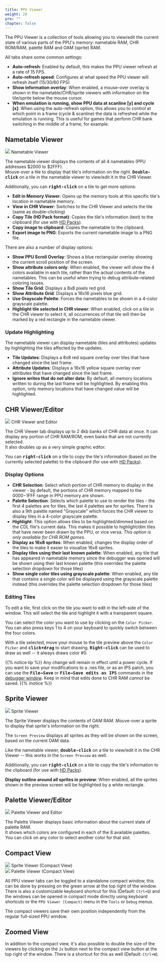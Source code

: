 ```yaml
---
title: PPU Viewer
weight: 20
pre: ""
chapter: false
---
```


The PPU Viewer is a collection of tools allowing you to view/edit the current state of various parts of the PPU's memory: nametable RAM, CHR ROM/RAM, palette RAM and OAM (sprite) RAM.

All tabs share some common settings:

* **Auto-refresh**: Enabled by default, this makes the PPU viewer refresh at a rate of 15 FPS.
* **Auto-refresh speed**: Configures at what speed the PPU viewer will refresh itself (15/30/60 FPS)
* **Show information overlay**: When enabled, a mouse-over overlay is shown in the nametable/CHR/sprite viewers with information on the tile/sprite below the mouse cursor.
* **When emulation is running, show PPU data at scanline [y] and cycle [x]**: When using the auto-refresh option, this allows you to control at which point in a frame (cycle & scanline) the data is refreshed while the emulation is running. This is useful for games that perform CHR bank switching in the middle of a frame, for example.

## Nametable Viewer ##

<div class="imgBox"><div>
	<img src="/images/NametableViewer.png" />
	<span>Nametable Viewer</span>
</div></div>

The nametable viewer displays the contents of all 4 nametables (PPU addresses $2000 to $2FFF).  
Mouve-over a tile to display that tile's information on the right.
<kbd>**Double-click**</kbd> on a tile in the nametable viewer to view/edit it in the CHR Viewer.

Additionally, you can <kbd>**right-click**</kbd> on a tile to get more options:  

* **Edit in Memory Viewer**: Opens up the memory tools at this specific tile's location in nametable memory.
* **View in CHR Viewer**: Switches to the CHR Viewer and selects the tile (same as double-clicking)
* **Copy Tile (HD Pack format)**: Copies the tile's information (text) to the clipboard (for use with [HD Packs](/hdpacks.html)).
* **Copy image to clipboard**: Copies the nametable to the clipboard.
* **Export image to PNG**: Exports the current nametable image to a PNG file.

There are also a number of display options:

* **Show PPU Scroll Overlay**: Shows a blue rectangular overlay showing the current scroll position of the screen.
* **Show attribute colors only**: When enabled, the viewer will show the 4 colors available in each tile, rather than the actual contents of the nametables. This can be useful when trying to debug attribute-related coloring issues.
* **Show Tile Grid**: Displays a 8x8 pixels <span class="red">red</span> grid.
* **Show Attribute Grid**: Displays a 16x16 pixels <span class="blue">blue</span> grid.
* **Use Grayscale Palette**: Forces the nametables to be shown in a 4-color grayscale palette.
* **Highlight tile selected in CHR viewer**: When enabled, click on a tile in the CHR viewer to select it, all occurrences of that tile will then be marked by a <span class="red">red</span> rectangle in the nametable viewer. 

### Update Highlighting ###

The nametable viewer can display nametable (tiles and attributes) updates by highlighting the tiles affected by the updates.

* **Tile Updates**: Displays a 8x8 red square overlay over tiles that have changed since the last frame.
* **Attribute Updates**: Displays a 16x16 yellow square overlay over attributes that have changed since the last frame.
* **Ignore writes that do not alter data**: By default, all memory locations written to during the last frame will be highlighted. By enabling this option, only memory locations that have changed value will be highlighted.

## CHR Viewer/Editor ##

<div class="imgBox"><div>
	<img src="/images/ChrViewer.png" />
	<span>CHR Viewer and Editor</span>
</div></div>

The CHR Viewer tab displays up to 2 4kb banks of CHR data at once.  It can display any portion of CHR RAM/ROM, even banks that are not currently selected.  
It also doubles up as a very simple graphic editor.

You can <kbd>**right-click**</kbd> on a tile to copy the tile's information (based on the currently selected palette) to the clipboard (for use with [HD Packs](/hdpacks.html)).

### Display Options ###

* **CHR Selection**: Select which portion of CHR memory to display in the viewer - by default, the portions of CHR memory mapped to the $0000-$1FFF range in PPU memory are shown.
* **Palette Selection**: Selects which palette to use to render the tiles - the first 4 palettes are for tiles, the last 4 palettes are for sprites.  There is also a 9th palette named "Grayscale" which forces the CHR viewer to display tiles in a 4-color grayscale palette.
* **Highlight**: This option allows tiles to be highlighted/dimmed based on the CDL file's current data.  This makes it possible to highlight/dim tiles that have never been drawn by the PPU, or vice versa.  *This option is only available for CHR ROM games*.
* **Display as 16x8 sprites**: When enabled, changes the display order of the tiles to make it easier to visualize 16x8 sprites.
* **Display tiles using their last known palette**: When enabled, any tile that has appeared in nametable memory since the debugger was opened will be shown using their last known palette (this overrides the palette selection dropdown for those tiles)
* **Show single color tiles using grayscale palette**: When enabled, any tile that contains a single color will be displayed using the grayscale palette instead (this overrides the palette selection dropdown for those tiles)

### Editing Tiles ###

To edit a tile, first click on the tile you want to edit in the left-side of the window. This will select the tile and highlight it with a transparent square.  

You can select the color you want to use by clicking on the `Color Picker`. You can also press keys 1 to 4 on your keyboard to quickly switch between the four colors.

With a tile selected, move your mouse to the tile preview above the `Color Picker` and **<kbd>click+drag</kbd>** to start drawing.  **<kbd>Right-click</kbd>** can be used to draw as well -- it always draws color #0.  

{{% notice tip %}}
Any change will remain in effect until a power cycle. If you want to save your modifications to a .nes file, or as an IPS patch, you can use the **<kbd>File&rarr;Save</kbd>** or **<kbd>File&rarr;Save edits as IPS</kbd>** commands in the [debugger window](/debugging/debugger.html). Keep in mind that edits done to CHR RAM *cannot* be saved.
{{% /notice %}}

## Sprite Viewer ##

<div class="imgBox"><div>
	<img src="/images/SpriteViewer.png" />
	<span>Sprite Viewer</span>
</div></div>

The Sprite Viewer displays the contents of OAM RAM. Mouve-over a sprite to display that sprite's information on the right.  

The `Screen Preview` displays all sprites as they will be shown on the screen, based on the current OAM data.

Like the nametable viewer, <kbd>**double-click**</kbd> on a tile to view/edit it in the CHR Viewer -- this works in the `Screen Preview` as well.

Additionally, you can <kbd>**right-click**</kbd> on a tile to copy the tile's information to the clipboard (for use with [HD Packs](/hdpacks.html)).

**Display outline around all sprites in preview**: When enabled, all the sprites shown in the preview screen will be highlighted by a white rectangle.

## Palette Viewer/Editor ##

<div class="imgBox"><div>
	<img src="/images/PaletteViewer.png" />
	<span>Palette Viewer and Editor</span>
</div></div>

The Palette Viewer displays basic information about the current state of palette RAM.  
It shows which colors are configured in each of the 8 available palettes.  
You can click on any color to select another color for that slot.

## Compact View ##

<div class="imgBox"><div>
	<img src="/images/SpriteViewerCompact.png" />
	<span>Sprite Viewer (Compact View)</span>
</div></div>

<div class="imgBox" style="clear: none;"><div>
	<img src="/images/PaletteViewerCompact.png" />
	<span>Palette Viewer (Compact View)</span>
</div></div>

All PPU viewer tabs can be toggled to a standalone compact window, this can be done by pressing on the green arrow at the top right of the window. There is also a customizable keyboard shortcut for this (Default: `Ctrl+Q`) and the windows can be opened in compact mode directly using keyboard shortcuts or the `PPU Viewer (Compact)` menu in the `Tools` or `Debug` menus.  

The compact viewers save their own position independently from the regular full-sized PPU window.

## Zoomed View ##

In addition to the compact view, it's also possible to double the size of the viewers by clicking on the `2x` button next to the compact view button at the top right of the window. There is a shortcut for this as well (Default: `Ctrl+W`).